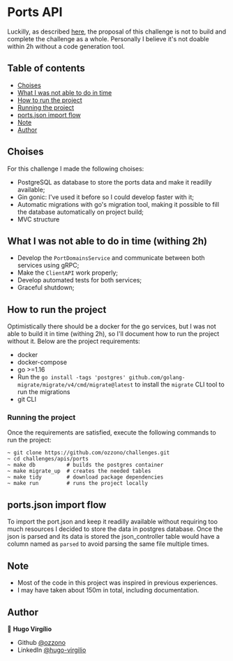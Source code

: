 # Ports API

Luckilly, as described [here](./DESCRIPTION.md), the proposal of this challenge is not to build and complete the challenge as a whole. Personally I believe it's not doable within 2h without a code generation tool.

## Table of contents

- [Choises](#choises)
- [What I was not able to do in time](#what-i-was-not-able-to-do-in-time)
- [How to run the project](#how-to-run-the-project)
- [Running the project](#running-the-project)
- [ports.json import flow](#portsjson-import-flow)
- [Note](#note)
- [Author](#author)

## Choises

For this challenge I made the following choises:

- PostgreSQL as database to store the ports data and make it readilly available;
- Gin gonic: I've used it before so I could develop faster with it;
- Automatic migrations with go's migration tool, making it possible to fill the database automatically on project build;
- MVC structure

## What I was not able to do in time (withing 2h)

- Develop the `PortDomainsService` and communicate between both services using gRPC;
- Make the `ClientAPI` work properly;
- Develop automated tests for both services;
- Graceful shutdown;

## How to run the project

Optimistically there should be a docker for the go services, but I was not able to build it in time (withing 2h), so I'll document how to run the project without it.
Below are the project requirements:

- docker
- docker-compose
- go >=1.16
- Run the `go install -tags 'postgres' github.com/golang-migrate/migrate/v4/cmd/migrate@latest` to install the `migrate` CLI tool to run the migrations
- git CLI

### Running the project

Once the requirements are satisfied, execute the following commands to run the project:

```shell
~ git clone https://github.com/ozzono/challenges.git
~ cd challenges/apis/ports 
~ make db          # builds the postgres container
~ make migrate_up  # creates the needed tables
~ make tidy        # download package dependencies
~ make run         # runs the project locally
```

## ports.json import flow

To import the port.json and keep it readilly available without requiring too much resources I decided to store the data in postgres database. Once the json is parsed and its data is stored the json_controller table would have a column named as `parsed` to avoid parsing the same file multiple times.

## Note

- Most of the code in this project was inspired in previous experiences.
- I may have taken about 150m in total, including documentation.

## Author

👤 **Hugo Virgílio**

- Github [@ozzono](https://github.com/ozzono)
- LinkedIn [@hugo-virgilio](https://www.linkedin.com/in/hugo-virgilio/?locale=en_US)
